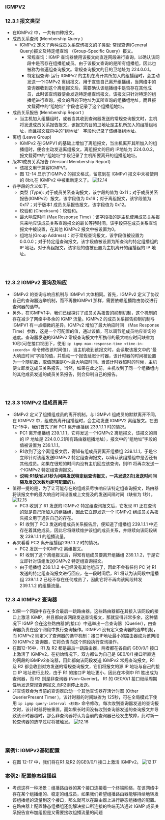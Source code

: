 ### IGMPV2

### 12.3.1 报文类型
- 在IGMPv2 中，一共有四种报文。
- 成员关系查询 (Membership Query )
  - IGMPv2 定义了两种成员关系查询报文的子类型: 常规查询(General Query)报文及特定组查询 （Group-Specific Query）报文。
    - 常规查询：IGMP 查询器使用该报文向直连网段进行查询，以确认该网段中是否存在组播组成员。由于该报文查询的是所有组播组，因此也被称为普遍组查询报文。常规查询报文的目的卫地址为 224.0.0.1。
    - 特定组查询: 运行 IGMPv2 的主机在离开其所加入的组播组时，会主动发送一个IGMPv2 离组报文，用于宣告自己离开组播组，当网络中的查询器收到这个离组报文后，需要确认该组播组中是否存在其他成员，此时该查询器便会发送特定组查询报文，该报文只针对特定的组播组进行查询，报文的目的卫地址为其所查询的组播组地址，而且报文载荷中的“组地址” 字段也记录了这个组播组地址。
- 成员关系报告 (Membership Report )
  - 当主机加入组播组时，或者当其收到查询器发送的常规查询报文时，主机将发送成员关系报告报文，该报文的目的卫地址是主机所加入的组播组地址，而且报文载荷中的“组地址〞 宇段也记录了该组播组地址。
- 离组 (Leave Group)
  - IGMPv2 在IGMPV1 的基础上增加了离组报文，当主机离开其所加入的组播组时，便会主动发送离组报文。离组报文的目的 IP地址为 224.0.0.2，报文载荷中的“组地址”字段记录了主机所要离开的组播组地址。
- 版本1成员关系报告 (Versionl Membership Report)
  - 该报文用于兼容IGMPV1。
  - 图 12-14 显示了IGMPv2 的报文格式，留意到在 IGMPv1 报文中未被使用的 8bit,在 IGMPv2 中被重新定义了。
  ![12.14](../pics/12.14.png)
- 各字段的含义如下。
  - 类型 (Type): 对于成员关系查询报文，该字段的值为 0x11；对于成员关系报告(IGMPv2）报文，该字段值为 0x16；对于离组报文，该宇段值为 0x17；对于版本1 成员关系报告报文，该字段值为 0x12。
  - 校验和 (Checksum)：校验和。
  - 最大响应时间 (Max Response Time)：该字段指的是主机使用成员关系报告来响应该成员关系查询报文的最长等待时间。该字段只在成员关系查询报文中被设置，在其他 IGMPv2 报文中被设置为0。
  - 组地址(Group Address)：对于常规查询报文，该字段值被设置为 0.0.0.0；对于特定组查询报文，该字段值被设置为所查询的特定组播组的 IP 地址。对于离组报文，该宇段的值被设置为主机离开的组播组的 IP 地址。

<br>
<br>

### 12.3.2 IGMPv2 查询及响应
- IGMPv2 的查询与响应机制与 IGMPv1 大体相同。首先，IGMPv2 定义了协议自己的查询器选举机制，而不再像IGMPv1 那样，需要依赖组播路由协议进行查询器的选举。
- 另外，在IGMPV1中，我们已经探讨了成员关系报告的抑制机制，这个机制的存在减少了网络中多余的 IGMP 流量。IGMPv2 的成员关系报告抑制机制与IGMPV1 有一点细微的差异。IGMPv2 增加了最大响应时间 （Max Response Time）参数，这是一个可配置的值，通过该值，可以调节组成员响应查询的速度。查询器发送的IGMPv2 常规查询报文中所携带的最大响应时问缺省为 10秒(可在接口视图下，使用 ```ip igmp max-response-time <time-in-seconds> ```命令修改该时间值），当主机收到该报文时，会读取该报文中的“最大响应时间”字段的值，并启动一个报告延迟计时器，该计时器的时间被设置为一个随机数，取值范围是0～最大响应时间。当该计时器超时的时候，主机便立即发送成员关系报告，当然，如果在此之前，主机收到了同一个组播组内的其他成员发送的成员关系报告，则会抑制自己的报告。

<br>
<br>

### 12.3.3 1GMPv2 组成员离开
- IGMPv2 定义了组播组成员的离开机制。与 IGMPv1 组成员的默默离开不同，在 IGMPV2 中，组成员离开组播组时，会主动发送 IGMPV2 离组报文。在图12-15中，我们首先了解 PC1 离开组播组 239.1.1.1 时的情况。
  - PC1 离开组播组 239.1.1.1，它将发送一个IGMPv2 离组报文，该报文的目的 IP 地址是 224.0.0.2(所有路由器组播地址），报文中的“组地址”字段的值被设置为 239.1.1.1。
  - R1收到了这个离组报文后，得知有组成员要离开组播组 239.1.1.1，于是它立即针对该组发送IGMPv2 特定组查询报文，以确认该组播组中是否还有其他成员。如果在很短的时间内没有主机回应该查询，则R1 将再次发送一个IGMPv2 特定组查询报文。
  - **说明:R1缺省以1秒为间隔发送特定组查询报文，一共发送2次(发送时间间隔及发送次数均是可配置的）。**
- 值得一提的是，为了让可能存在的组成员尽快响应该特定组查询报文，路由器将该报文中的最大响应时间设置成上文提及的发送间隔时间（缺省为 1秒）。
![12.15](../pics/12.15.png)
  - PC3 收到了 R1 发送的 IGMPv2 特定组查询报文后，它发现 R1 正在查询的就是自己所加入的组播组，因此它立即发送一个 IGMPv2 组成员关系报告报文用于通告自己的存在。
  - R1 收到了 PC3 发送的组成员关系报告后，便知道了组播组 239.1.1.1 中还存在着其他成员，因此它将继续维护该组的成员关系，并继续向该网段转发 239.1.1.1 的组播流量。
- 再来看看 PC2 离开组播组239.1.1.2 时的情况。
  - PC2 发送一个IGMPv2 离组报文。
  - R1 收到了这个离组报文后，得知有组成员要离开组播组 239.1.1.2，于是它立即针对该组发送IGMPv2 特定组查询报文。
  - 由于组播组 239.1.1.2 中己经没有其他组员了，因此不会有任何 PC 对 R1 发送的特定组查询报文进行回应，在一段时间后，R1 将认为该网段中组播组 239.1.1.2 已经不存在任何成员了，因此它将不再向该网段转发 239.1.1.2 的组播流量。

### 12.3.4 IGMPv2 查询器
- 如果一个网段中存在多合最后一跳路由器，这些路由器都在其接入该网段的接口上激活 IGMP，并且都向该网段发送查询报文，那就显得非常多余，这种情况下 IGMP 会在这些路由器(的接口）中选举出一合查询器（Querier），由查询器负责在这个网段中执行查询操作。IGMPv1 没有定义查询器的选举机制，而 IGMPv2 则定义了查询器的选举机制：接口IP地址最小的路由器成为该网段的 IGMPv2 查询器，它将负责向这个网段执行查询操作。
- 在图12-16中，R1 及 R2 都是最后一跳路由器，两者都在各自的 GE0/0/1 接口上激活了 IGMPv2。在初始情况下，双方都认为自己是 GE0/0/1 接口所直连的网段的IGMPv2查询器，因此都向该网段发送 IGMPv2 常规查询报文。R1 及 R2 都会收到对方发送的常规查询报文，它们将报文的源 IP 地址与自己的接口 IP 地址进行比较，由于 R1 的接口IP 地址更小，因此在本例中 R1 胜出成为查询器，而 R2 则是非查询器 (Non-Querier)。 R1 的 GE0/0/1 接口继续周期性地发送常规查询报文,而R2则停止发送。
- 非查询器会为当前的查询器启动一个其他查询器存活计时器 (Other QuerierPresent Timer )，该计时器的时间缺省为 125秒，可在全局模式下使用 ```ip igmp query-interval <秒数>``` 命令修改。每次收到查询器发送的查询报文时，该计时器将被重置。而如果长时间没有收到查询器发送的查询报文并导致该计时器超时，那么非查询器将认为当前的查询器已经发生故障，此时新一轮查询器的选举过程将被触发。
![12.16](../pics/12.16.png)


<br>
<br>

### 案例1: IGMPv2基础配置
- 在图 12-17 中，我们将在R1 及R2 的GE0/0/1 接口上激活 IGMPv2。
![12.17](../pics/12.17.png)


### 案例2: 配置静态组播组
- 考虑这样一种场景：组播路由器的某个接口连接着一个终端网络，在该网络中存在某个组播组的、稳定的组成员，如果我们希望组播路由器能够持续地转发该组播组的流量到这个接口，那么就可以在路由器上进行静态组播组的配置。
- 在路由器上配置静态组播组还能解决接口所连接的终端无法通过 IGMP 成员关系报告宣布加组但是又需要接收组播流量的问题